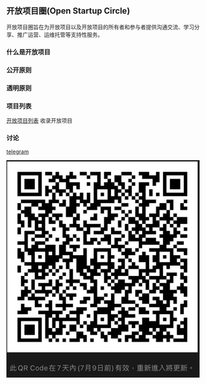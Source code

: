 ## 开放项目圈(Open Startup Circle)

开放项目圈旨在为开放项目以及开放项目的所有者和参与者提供沟通交流、学习分享、推广运营、运维托管等支持性服务。

### 什么是开放项目

### 公开原则


### 透明原则



### 项目列表

[开放项目列表](https://github.com/OpenStartupCircle/OpenStartupList) 收录开放项目

### 讨论
[telegram](https://t.me/joinchat/HHeEghR0U25JBTwpr-6qww)

![wechat](./social/wechat.png)
